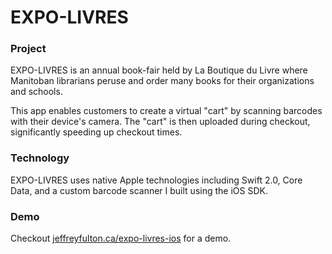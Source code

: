 # EXPO-LIVRES

### Project
EXPO-LIVRES is an annual book-fair held by La Boutique du Livre where Manitoban librarians peruse and order many books for their organizations and schools.

This app enables customers to create a virtual "cart" by scanning barcodes with their device's camera. The "cart" is then uploaded during checkout, significantly speeding up checkout times.

### Technology
EXPO-LIVRES uses native Apple technologies including Swift 2.0, Core Data, and a custom barcode scanner I built using the iOS SDK.

### Demo
Checkout [jeffreyfulton.ca/expo-livres-ios](http://jeffreyfulton.ca/expo-livres-ios/) for a demo.